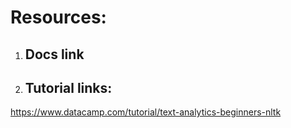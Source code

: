 # Resources:

1. ## Docs link

2. ## Tutorial links:
https://www.datacamp.com/tutorial/text-analytics-beginners-nltk
